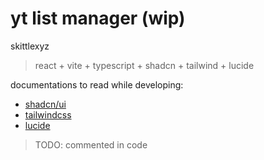 # yt list manager (wip)
skittlexyz
> react + vite + typescript + shadcn + tailwind + lucide

documentations to read while developing:

- [shadcn/ui](https://ui.shadcn.com/docs)
- [tailwindcss](https://tailwindcss.com/docs/installation)
- [lucide](https://lucide.dev/)
> TODO: commented in code
